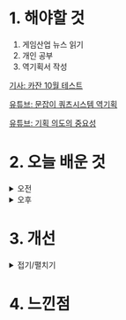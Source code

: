 
# 1. 해야할 것

1. 게임산업 뉴스 읽기 
2. 개인 공부  
3. 역기획서 작성

[기사: 카잔 10월 테스트](https://www.gamemeca.com/view.php?gid=1752303)

[유튜브: 문잡이 쿼츠시스템 역기획](https://www.youtube.com/watch?v=DHjdBcvXUd8&t=1991s)

[유튜브: 기획 의도의 중요성](https://www.youtube.com/watch?v=xdAwenwgRqU)

# 2. 오늘 배운 것

<details>
<summary>오전</summary>

## 오늘의 뉴스
### 카잔
![image](https://github.com/user-attachments/assets/e5d3492d-7c03-4cd1-9ed0-cb07acd0a395)

던전앤파이터에서 가장 좋아했던 직업이 레인저와 버서커였다.\
버서커는 뭐 폭주와 대검을 들고 싸운다는 컨셉이 강한데, 그게 정말 마음에 든다.

이번에 테스트하는 퍼스트 버서커:카잔은 전투가 스타일리쉬하고 빠른템포로 보인다.\
그래서 기대가 된다. 무엇보다 카툰그래픽이지만 디테일이 잘 표현되어있어서 보는맛도 좋다.

플레이 기회가 있다면 꼭 해보고 싶다.

## 기획서 분석
![image](https://github.com/user-attachments/assets/e7b2912f-b529-4111-9726-61e28e9ab7e8)
![image](https://github.com/user-attachments/assets/6d25d28d-1e16-4453-bbd1-000cbefbcd20)
![image](https://github.com/user-attachments/assets/8b84226e-1795-4b26-8cfd-7b080250c515)
![image](https://github.com/user-attachments/assets/56938d0c-f696-497a-b588-603300ec16a0)
![image](https://github.com/user-attachments/assets/093bab1e-61db-4318-91fc-c6ee0299f92e)
![image](https://github.com/user-attachments/assets/c95ab348-58e9-4926-987d-1bf3ac140143)
![image](https://github.com/user-attachments/assets/6ef52bb2-53e9-4c3f-84ad-29e3d13d7841)
![image](https://github.com/user-attachments/assets/83cab61b-371e-4687-9394-3fedd5d7c84c)
![image](https://github.com/user-attachments/assets/5605df00-b8c3-4f8a-97cc-0e595795f7e0)

</details>


<details>
<summary>오후</summary>

## 역기획서 작성
### 기획 의도의 중요성
![image](https://github.com/user-attachments/assets/1d06d701-dd0c-4280-9835-10ac19c64bdb)

![image](https://github.com/user-attachments/assets/800bcf81-a2c6-4dd1-9f96-2b979b0537e5)

</details>




# 3. 개선


<details>
<summary>접기/펼치기</summary>


</details>



# 4. 느낀점


